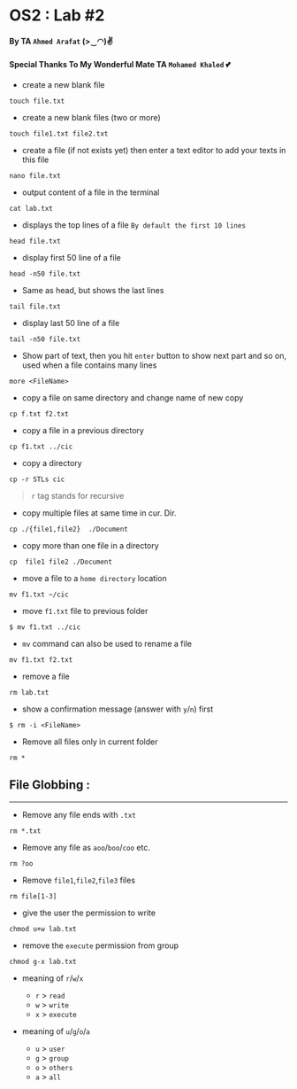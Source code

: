 # OS2 : Lab #2
#### By TA `Ahmed Arafat` (>‿◠)✌
#### Special Thanks To My Wonderful Mate TA `Mohamed Khaled` 💕

- create a new blank file
````
touch file.txt
````

- create a new blank files (two or more)
````
touch file1.txt file2.txt
````

- create a file (if not exists yet) then enter a text editor to add your texts in this file
````
nano file.txt
````

- output content of a file in the terminal
````
cat lab.txt
````

- displays the top lines of a file `By default the first 10 lines`
````
head file.txt 
````

- display first 50 line of a file
````
head -n50 file.txt
````

- Same as head, but shows the last lines 
````
tail file.txt
````

- display last 50 line of a file
````
tail -n50 file.txt
````

- Show part of text, then you hit `enter` button to show next part and so on, used when a file contains many lines
````
more <FileName>
````

- copy a file on same directory and change name of new copy
````
cp f.txt f2.txt
````

- copy a file in a previous directory
````
cp f1.txt ../cic
````

- copy a directory
````
cp -r STLs cic
````
> `r` tag stands for recursive

- copy multiple files at same time in cur. Dir.
````
cp ./{file1,file2}  ./Document
````

- copy more than one file in a directory
````
cp  file1 file2 ./Document
````

- move a file to a `home directory` location
````
mv f1.txt ~/cic
````

- move `f1.txt` file to previous folder 
````
$ mv f1.txt ../cic 
````

- `mv` command can also be used to rename a file
````
mv f1.txt f2.txt
````

- remove a file
````
rm lab.txt
````

- show a confirmation message (answer with `y`/`n`) first
````
$ rm -i <FileName>
````

- Remove all files only in current folder
````
rm *
````

## File Globbing :
<hr>

- Remove any file ends with `.txt`
````
rm *.txt
````

- Remove any file as `aoo`/`boo`/`coo` etc.
````
rm ?oo
````

- Remove `file1`,`file2`,`file3` files
````
rm file[1-3]
````

- give the user the permission to write
````
chmod u+w lab.txt
````

- remove the `execute` permission from group
````
chmod g-x lab.txt
````

- meaning of `r`/`w`/`x`
  - `r` > `read`
  - `w` > `write`
  - `x` > `execute`


- meaning of `u`/`g`/`o`/`a`
  - `u` > `user`
  - `g` > `group`
  - `o` > `others`
  - `a` > `all`